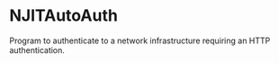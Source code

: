 NJITAutoAuth
============

Program to authenticate to a network infrastructure requiring an HTTP authentication.
